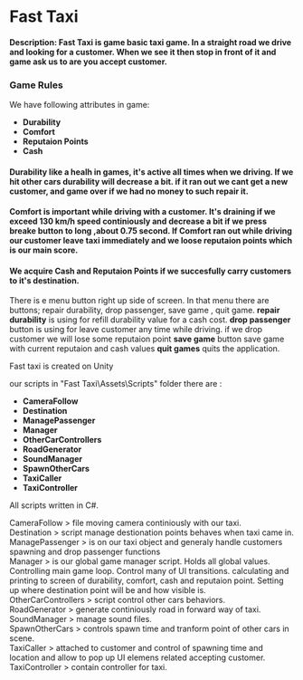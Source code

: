 # Fast Taxi
#### Description: Fast Taxi is game basic taxi game. In a straight road  we drive and looking for a customer. When we see it then stop in front of it and game ask us to are you accept customer.

### Game Rules
We have following attributes in game:
* **Durability**
* **Comfort**
* **Reputaion Points**
* **Cash**
#### **Durability** like a healh in games, it's active all times when we driving. If we hit other cars durability will decrease a bit. if it ran out we cant get a new customer, and game over if we had no money to such repair it.
#### **Comfort** is important while driving with a customer. It's draining if we exceed 130 km/h speed continiously and decrease a bit if we press breake button to long ,about 0.75 second. If Comfort ran out while driving our customer leave taxi immediately and we loose reputaion points which is our main score.
#### We acquire **Cash** and **Reputaion Points** if we succesfully carry customers to it's destination.

There is e menu button right up side of screen. In that menu there are buttons; repair durability, drop passenger, save game , quit game.
**repair durability** is using for refill durability value for a cash cost.
**drop passenger** button is using for leave customer any time while driving. if we drop customer we will lose some reputaion point
**save game** button save game with current reputaion and cash values
**quit games** quits the application.

Fast taxi is created on Unity

our scripts in "Fast Taxi\Assets\Scripts" folder
there are :

- **CameraFollow**
- **Destination** 
- **ManagePassenger**
- **Manager**
- **OtherCarControllers**
- **RoadGenerator**
- **SoundManager**
- **SpawnOtherCars**
- **TaxiCaller**
- **TaxiController**

All scripts written in C#.

CameraFollow > file moving camera continiously with our taxi.<br />
Destination > script manage destionation points behaves when taxi came in.<br />
ManagePassenger > is on our taxi object and generaly handle customers spawning and drop passenger functions<br />
Manager > is our global game manager script. Holds all global values. Controlling main game loop. Control many of UI transitions. calculating and printing to screen of durability, comfort, cash and reputaion point. Setting up where destination point will be and how visible is.<br />
OtherCarControllers > script control other cars behaviors.<br />
RoadGenerator > generate continiously road in forward way of taxi.<br />
SoundManager > manage sound files.<br />
SpawnOtherCars > controls spawn time and tranform point of other cars in scene.<br />
TaxiCaller > attached to customer and control of spawning time and location and allow to pop up UI elemens related accepting customer.<br />
TaxiController > contain controller for taxi.





